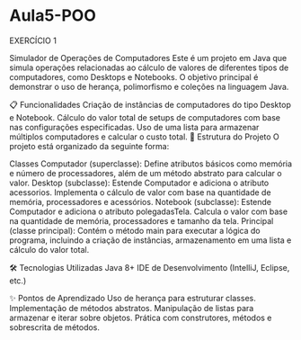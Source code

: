# Aula5-POO
EXERCÍCIO 1


Simulador de Operações de Computadores
Este é um projeto em Java que simula operações relacionadas ao cálculo de valores de diferentes tipos de computadores, como Desktops e Notebooks. O objetivo principal é demonstrar o uso de herança, polimorfismo e coleções na linguagem Java.

📋 Funcionalidades
Criação de instâncias de computadores do tipo Desktop e Notebook.
Cálculo do valor total de setups de computadores com base nas configurações especificadas.
Uso de uma lista para armazenar múltiplos computadores e calcular o custo total.
📂 Estrutura do Projeto
O projeto está organizado da seguinte forma:

Classes
Computador (superclasse): Define atributos básicos como memória e número de processadores, além de um método abstrato para calcular o valor.
Desktop (subclasse): Estende Computador e adiciona o atributo acessorios. Implementa o cálculo de valor com base na quantidade de memória, processadores e acessórios.
Notebook (subclasse): Estende Computador e adiciona o atributo polegadasTela. Calcula o valor com base na quantidade de memória, processadores e tamanho da tela.
Principal (classe principal): Contém o método main para executar a lógica do programa, incluindo a criação de instâncias, armazenamento em uma lista e cálculo do valor total.

🛠️ Tecnologias Utilizadas
Java 8+
IDE de Desenvolvimento (IntelliJ, Eclipse, etc.)

✨ Pontos de Aprendizado
Uso de herança para estruturar classes.
Implementação de métodos abstratos.
Manipulação de listas para armazenar e iterar sobre objetos.
Prática com construtores, métodos e sobrescrita de métodos.
